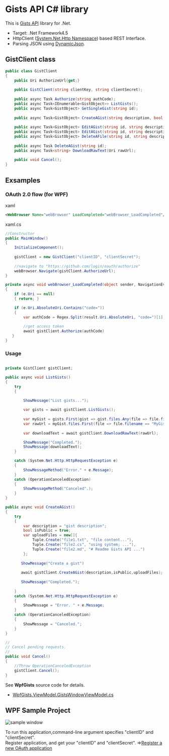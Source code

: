 # Gists API C# library

This is [Gists API](http://developer.github.com/v3/gists/) library for .Net.
- Target: .Net Framework4.5
- HttpClient ([System.Net.Http Namespace](http://msdn.microsoft.com/library/system.net.http.aspx)) based REST Interface.
- Parsing JSON using [DynamicJson](http://dynamicjson.codeplex.com/).

## GistClient class

```cs
public class GistClient
{
    public Uri AuthorizeUrl{get;}
    
    public GistClient(string clientKey, string clientSecret);
    
    public async Task Authorize(string authCode);
    public async Task<IEnumerable<GistObject>> ListGists();
    public async Task<GistObject> GetSingleGist(string id);
    
    public async Task<GistObject> CreateAGist(string description, bool isPublic, IEnumerable<Tuple<string, string>> fileContentCollection);
    
    public async Task<GistObject> EditAGist(string id, string description, string targetFilename, string content);
    public async Task<GistObject> EditAGist(string id, string description, string oldFilename, string newFilename, string content);
    public async Task<GistObject> DeleteAFile(string id, string description, string filename);
    
    public async Task DeleteAGist(string id);
    public async Task<string> DownloadRawText(Uri rawUrl);
    
    public void Cancel();
}

```
## Exsamples
### OAuth 2.0 flow (for WPF)
xaml
```xml
<WebBrowser Name="webBrowser" LoadCompleted="webBrowser_LoadCompleted"/>
```
xaml.cs
```cs
//Constructor
public MainWindow()
{
    InitializeComponent();
    
    gistClient = new GistClient("clientID", "clientSecret");
    
    //navigate to "https://github.com/login/oauth/authorize" 
    webBrowser.Navigate(gistClient.AuthorizeUrl);
}

private async void webBrowser_LoadCompleted(object sender, NavigationEventArgs e) 
{
    if (e.Uri == null)
    { return; }

    if (e.Uri.AbsoluteUri.Contains("code="))
    {
        var authCode = Regex.Split(result.Uri.AbsoluteUri, "code=")[1];
        
        //get access token
        await gistClient.Authorize(authCode)
   }
}
```

### Usage

```cs

private GistClient gistClient;

public async void ListGists()
{
    try
    {
    
        ShowMessage("List gists...");

        var gists = await gistClient.ListGists();
    
        var myGist = gists.First(gist => gist.files.Any(file => file.filename == "MyGist_File1"));
        var rawUrl = myGist.files.First(file => file.filename == "MyGist_File1").raw_url;
    
        var downloadText = await gistClient.DownloadRawText(rawUrl);

        ShowMessage("Completed.");
        ShowMessage(downloadText);
    }

    catch (System.Net.Http.HttpRequestException e)
    {
        ShowMessageMethod("Error." + e.Message);
    }
    catch (OperationCanceledException)
    {
        ShowMessageMethod("Canceled".);
    }
}

public async void CreateAGist()
{
    try
    {
        var description = "gist description";
        bool isPublic = true;
        var uploadFiles = new[]{
            Tuple.Create("file1.txt", "file content..."),
            Tuple.Create("file2.cs", "using system; ..."),
            Tuple.Create("file2.md", "# Readme Gists API ...")
        };
        
       ShowMessage("Create a gist")
       
       await gistClient.CreateAGist(description,isPublic,uploadFiles);
       
       ShowMessage("Completed.");
       
    } 
    catch (System.Net.Http.HttpRequestException e)
    {
        ShowMessage = "Error. " + e.Message;
    }
    catch (OperationCanceledException)
    {
        ShowMessage = "Canceled.";
    }
}

//
// Cancel pending requests.
//
public void Cancel()
{
    //Throw OperationCanceledException
    gistClient.Cancel();
}

```

See __WpfGists__ source code for details.
- [WpfGists.ViewModel.GistsWindowViewModel.cs](https://github.com/pierre3/GistsApi/blob/master/WpfGists.ViewModel/GistsWindowViewModel.cs)

## WPF Sample Project
![sample window](https://raw.github.com/pierre3/Images/master/GistApiSampleWindow.png)

To run this application,command-line argument specifies "clientID" and "clientSecret".  
Register application, and get your "clientID" and "clientSecret".
 =>[Register a new OAuth application](https://github.com/settings/applications/new)

